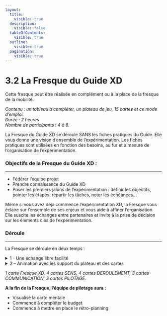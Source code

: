 ```yaml
---
layout:
  title:
    visible: true
  description:
    visible: false
  tableOfContents:
    visible: true
  outline:
    visible: true
  pagination:
    visible: true
---
```


# 3.2 La Fresque du Guide XD

Cette fresque peut être réalisée en complément ou à la place de la fresque de la mobilité.

_Contenu : un tableau à compléter, un plateau de jeu, 15 cartes et ce mode d’emploi._ \
_Durée : 2 heures_ \
_Nombre de participants : 4 à 8._

La Fresque du Guide XD se déroule SANS les fiches pratiques du Guide. Elle vous donne une vision d’ensemble de l’expérimentation. Les fiches pratiques sont utilisées en fonction des besoins, au fur et à mesure de l’organisation de l’expérimentation.&#x20;

### **Objectifs de la Fresque du Guide XD :**&#x20;

***

* Fédérer l’équipe projet&#x20;
* Prendre connaissance du Guide XD&#x20;
* Poser les premiers jalons de l’expérimentation : définir les objectifs, pointer les étapes, répartir les tâches, noter les échéances…

Même si vous avez déjà commencé l’expérimentation XD, la Fresque vous éclaire sur l’ensemble de ses enjeux et vous aide à affiner l’organisation. Elle suscite les échanges entre partenaires et invite à la prise de décision sur les éléments clés de l’expérimentation.&#x20;

### Déroule

***

La Fresque se déroule en deux temps :&#x20;

<details>

<summary>1 -  Une échange libre facilité</summary>

Rassembler autour de la table tous les membres de l’équipe projet.&#x20;

Etaler le tableau « vos modes de déplacement actuels » et inviter chacun à renseigner ses habitudes de mobilité au moyen de post-it.  \
Des surprises ? \
Des marges de progression ? \
Organiser une expérimentation de véhicules intermédiaires vous permettra aussi bien de montrer l’exemple que de le suivre ! Engagez-vous, donnez-vous des défis !&#x20;

</details>

<details>

<summary>2 – Animation avec les support du plateau et des cartes </summary>

Etaler le plateau de jeu&#x20;

Les cartes sont identifiées par couleurs. Chaque couleur correspond à un thème particulier : le sens à donner à l’expérimentation, le déroulement de celle-ci, la communication à déployer, le pilotage de l’ensemble.&#x20;

Chaque carte est imprimée au recto et au verso. Lire d’abord le recto, laisser émerger la discussion avant de lire le verso.&#x20;

Un participant ou l’animateur désigné prend la première carte du jeu intitulée « Fresque du kit XD » et en lit le côté recto à l’ensemble du groupe, afin de susciter le débat, l’échange, la créativité et selon les cas, une décision.  Après ce temps de discussion, il lit le côté verso.&#x20;

Chaque thème comprend 3 à 4 cartes. On aborde les thèmes les uns après les autres, dans l’ordre indiqué par la flèche sur le plateau de jeu. Pour chaque thème, les cartes sont distribuées et lues à tour de rôle. Au sein d’un même thème, il n’y a pas d’ordre particulier pour la lecture des cartes.&#x20;

</details>

_1 carte Fresque XD, 4 cartes SENS, 4 cartes DEROULEMENT, 3 cartes COMMUNICATION, 3 cartes PILOTAGE._

**A la fin de la Fresque, l’équipe de pilotage aura :**&#x20;

* Visualisé la carte mentale
* Commencé à compléter le budget
* Commencé à mettre en place le rétro-planning
